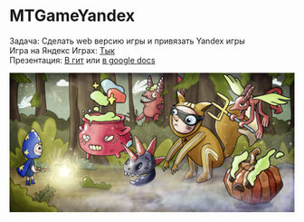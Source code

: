 # MTGameYandex
 Задача: Сделать web версию игры и привязать Yandex игры\
 Игра на Яндекс Играх: [Тык](https://yandex.ru/games/app/272599?lang=ru)\
 Презентация: [В гит](PublicFiles/РИС_презентация.pptx) или [в google docs](https://docs.google.com/presentation/d/1AjFraNOHY2ryja9ZtIm70qm7ZdeXOhfCoRB8sVL0Kd8/edit#slide=id.p1)

 ![Картинка](PublicFiles/shirokayaKartinka.png)
